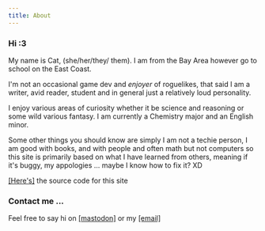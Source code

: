 ```yaml
---
title: About
---
```


<style>
  :root {
  --background: hsl(0, 1%, 50%);
  --text: #fff;
  --highlight: hsl(10, 0%, 20%);
}
  body {
  background-image: url(images/coffeebean.jpeg);
  background-repeat:repeat; 
  background-size: 10em;
}
</style>

### Hi :3 
My name is Cat, (she/her/they/ them). I am from the Bay Area however go to school on the East Coast. 

I'm  not an occasional game dev and *enjoyer* of roguelikes, that said I am a writer, avid reader, student and in general just a relatively loud personality. 

I enjoy various areas of curiosity whether it be science and reasoning or some wild various fantasy. I am currently a Chemistry major and an English minor. 

Some other things you should know are simply I am not a techie person, I am good with books, and with people and often math but not computers so this site is primarily based on what I have learned from others, meaning if it's buggy, my appologies ... maybe I know how to fix it? XD 

[[Here's]](https://github.com/Caellus/caellus.github.io) the source code for this site

### Contact me ...

Feel free to say hi on [[mastodon]](https://mastodon.lol/web/accounts/78714#) or my [[email]](caelginsmith@gmail.com)

